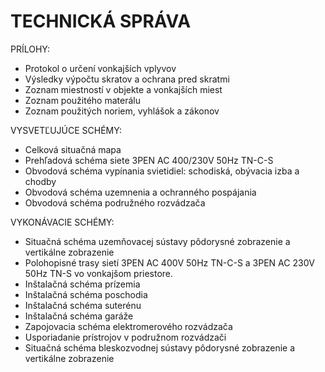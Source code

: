 # TECHNICKÁ SPRÁVA #

PRÍLOHY:

* Protokol o určení vonkajších vplyvov
* Výsledky výpočtu skratov a ochrana pred skratmi
* Zoznam miestností v objekte a vonkajších miest
* Zoznam použitého materálu
* Zoznam použitých noriem, vyhlášok a zákonov


VYSVETĽUJÚCE SCHÉMY:

* Celková situačná mapa
* Prehľadová schéma siete 3PEN AC 400/230V 50Hz TN-C-S
* Obvodová schéma vypínania svietidiel: schodiská, obývacia izba a chodby
* Obvodová schéma uzemnenia a ochranného pospájania
* Obvodová schéma podružného rozvádzača


VYKONÁVACIE SCHÉMY:

* Situačná schéma uzemňovacej sústavy pôdorysné zobrazenie a vertikálne zobrazenie
* Polohopisné trasy sietí 3PEN AC 400V 50Hz TN-C-S a 3PEN AC 230V 50Hz TN-S vo vonkajšom priestore.
* Inštalačná schéma prízemia
* Inštalačná schéma poschodia
* Inštalačná schéma suterénu
* Inštalačná schéma garáže
* Zapojovacia schéma elektromerového rozvádzača
* Usporiadanie prístrojov v podružnom rozvádzači
* Situačná schéma bleskozvodnej sústavy pôdorysné zobrazenie a vertikálne zobrazenie
